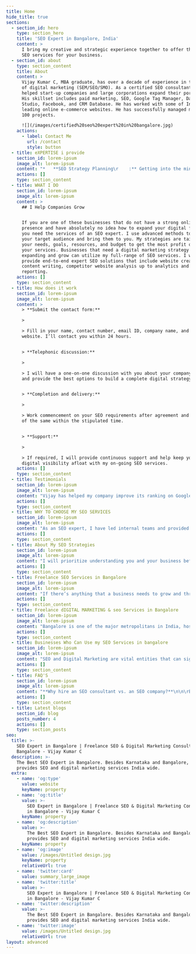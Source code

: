 ```yaml
---
title: Home
hide_title: true
sections:
  - section_id: hero
    type: section_hero
    title: 'SEO Expert in Bangalore, India'
    content: >
      I bring my creative and strategic experience together to offer the best
      SEO services for your business.
  - section_id: about
    type: section_content
    title: About
    content: >
      Vijay Kumar C, MBA graduate, has over a decade of experience in the field
      of digital marketing (SEM/SEO/SMO). As a certified SEO consultant, he
      helped start-up companies and large corporations expand their portfolios.
      His skillset includes paid marketing, SEO, Google Tag Manager, Data
      Studio, Facebook, and CRM Database. He has worked with some of India's
      leading online e-commerce websites. He has successfully managed more than
      100 projects.

      ![](/images/certified%20seo%20expert%20in%20bangalore.jpg)
    actions:
      - label: Contact Me
        url: /contact
        style: button
  - title: eXPERTISE i provide
    section_id: lorem-ipsum
    image_alt: lorem-ipsum
    content: "*   **SEO Strategy Planning\r    :** Getting into the mind of your users to give them what they’re looking for.\n\n*   **SEO Copywriting Services\r    :** Catchy and effective ad campaigns that’ll bring your audience to your website.\n\n*   **Local SEO Services\r    :** Providing your users content locally when they actually need it.\n\n*   **Keyword Research Services\r    :** Discover what to say to your audience and how to say it.\n\n*   **Onsite and Offsite Services\r    :** Getting your website organized from within and outside your web pages.\n\n*   **Conversion Optimization\r    :** Improving conversions by optimizing content and SEO.\n\n*   **Web Analytics Consultation\r    :** Detailed reporting on how people are using your website.\n\n*   **Google AdWords Service:**\r    Campaigns to generate quality leads and improve your business.\n\n*   **Website Audit Reports\r    :** Reports on why your website isn’t giving you the right results.\n\n##                                    **Try My Freelance SEO Services**\n\n![](/images/My%20Freelance%20SEO%20Services%20gif.gif)\n"
    actions: []
    type: section_content
  - title: WHAT I DO
    section_id: lorem-ipsum
    image_alt: lorem-ipsum
    content: >
      ## I Help Companies Grow


      If you are one of these businesses that do not have a strong online
      presence and have absolutely no idea how to expand your digital footprint,
      you need the services of an SEO expert. I use advanced methods to assess
      your target audience and bring them to you. My strategies are tailored to
      your needs, goals, resources, and budget to get the most profit out of
      your services. Businesses that need a digital marketing strategy to start
      expanding and grow can utilize my full-range of SEO services. I will
      provide end-to-end expert SEO solutions that include website creation,
      content writing, competitor website analysis up to analytics and
      reporting.
    actions: []
    type: section_content
  - title: How does it work
    section_id: lorem-ipsum
    image_alt: lorem-ipsum
    content: >
      > **Submit the contact form:**

      >

      > Fill in your name, contact number, email ID, company name, and company
      website. I’ll contact you within 24 hours.


      > **Telephonic discussion:**

      >

      > I will have a one-on-one discussion with you about your company’s needs
      and provide the best options to build a complete digital strategy.


      > **Completion and delivery:**

      >

      > Work commencement on your SEO requirements after agreement and delivery
      of the same within the stipulated time.


      > **Support:**

      >

      > If required, I will provide continuous support and help keep your
      digital visibility afloat with my on-going SEO services.
    actions: []
    type: section_content
  - title: Testimonials
    section_id: lorem-ipsum
    image_alt: lorem-ipsum
    content: "Vijay has helped my company improve its ranking on Google and developed a strong SEO strategy to ensure it stays on page 1 of search engines. All I want to say is thank you for the quality work.\r\n\\- **Prasanna Nagiripati**\n\nThe most important quality I found in Vijay is that he would never say no to any challenges thrown at him. He is ready to wear different hats if his job demands. He is technically very sound and is always ready to learn new things. He is very good in multitasking and knows how to get work done.\n**- Kumar Garv**\n\nVijay is extremely professional in all his holding. Google is like his baby whom he would feed with best SEO tactics and technologies to keep it interested in the project he is working for. And yes, he is an avid reader. Writers, be aware! If you think you do leave behind few blunders and you think you will escape, let me tell you his eyes are always looking for the tiniest of details in your writing! Vijay is a gem of an employee for the marketing team... Vijay, hope your digital prowess is recognized and appreciated. May you have a bright future ahead :)\n**- Shilpi Saha**\n\nVijay is very dedicated at his work. improved our website visibility in Google within very short time.\n**- Shankar Prasad**\n\nRead More Reviews at [**LinkedIn**](https://www.linkedin.com/in/vijay-kumar-c-seo-and-sem-expert-in-bangalore-5660a359/) and [**Google**](https://www.google.com/search?q=seoexpertbengaluru\\&rlz=1C1RXQR_enIN966IN966\\&oq=seoexpertbengaluru\\&aqs=chrome.0.69i59j0i13j69i60l6.11416j0j7\\&sourceid=chrome\\&ie=UTF-8#lrd=0x3bae15a2da793e2b:0xbab18036427a51d8,1,,,)\n"
    actions: []
    type: section_content
  - title: WHY TO CHOOSE MY SEO SERVICES
    section_id: lorem-ipsum
    image_alt: lorem-ipsum
    content: "As an SEO expert, I have led internal teams and provided strategic guidance in many successful campaigns, both online and offline. I have also demonstrated my ability to drive sales and increase brand awareness. I bring the best of the best digital strategies to your table. So, if you’re searching for a brilliant SEO expert or a top freelance digital marketing service in Bangalore, your search ends here.\n\n\n\n*   Over 10 years of experience as an SEO expert and consultant in Bangalore\r\n\n\n*   Proven track record of running successful marketing campaigns for start-ups, small companies, and local businesses\r\n\n\n*   Low-cost services with high-end returns\r\n\n\n*   Independent consultant without any added frills or costs\r\n\n\n*   Get more than what you pay for\r\n\n\n*   A single source for all your digital marketing needs\r\n\n\n*   Pick and choose the services you want\r\n\n\n*   Get ranked on the first page of Google\n"
    actions: []
    type: section_content
  - title: About My SEO Strategies
    section_id: lorem-ipsum
    image_alt: lorem-ipsum
    content: "I will prioritize understanding you and your business before we begin transforming it. We dig deep into your goals and construct effective strategies for growth.\r\n\n\nI will then begin deconstructing the history of your current SEO/Digital Marketing strategy to analyse pain points and areas of improvement. This, of course, varies based on the type of business we’re analysing. I also look at what your competitors are doing and assess their digital marketing efforts with respect to the industry.\r\n\n\nPost our analysis, I will create a fresh strategy that’s inclined to your goals and future digital trends. Once the strategy is approved, I begin implementing the solutions. I keep track of your website’s progress and provide reports on a regular basis. I also modify and update the solutions depending on market trends and customer feedback.\r\n\n\nTherefore, I create multiple levels of marketing that’ll maximize the visibility of your business online and provide profitable returns.\n"
    actions: []
    type: section_content
  - title: Freelance SEO Services in Bangalore
    section_id: lorem-ipsum
    image_alt: lorem-ipsum
    content: "If there’s anything that a business needs to grow and thrive, it’s a strong online presence. Many small and medium businesses have found immense success by going digital. A user-friendly website, a clear outline of the company’s services coupled with a good SEO strategy can make a huge difference in both growth and revenue.\r\n\n\nMy small team consists of experts who have been in the digital marketing game for over a decade. We have brought our creative and strategic minds together to offer our talent and services to businesses. We’ve worked with some of top ecommerce websites in India and have created winning strategies for their growth. We have also engaged with start-ups and developed their entire digital marketing blueprint.\r\n\n\nOur strategy for SEO is simple – Analyse, Empathize, Create, And Engage; analyse the need, empathize with the user, create the service, and engage to build a lasting relationship.\n"
    actions: []
    type: section_content
  - title: Freelance dIGITAL MARKETING & seo Services in Bangalore
    section_id: lorem-ipsum
    image_alt: lorem-ipsum
    content: "Bangalore is one of the major metropolitans in India, hosting and catering to a wide array of businesses. The primary domains that have made Bangalore their home include IT, retail, e-commerce, marketing, and finance. Industry bigwigs such as Amazon, Flipkart, Ola, Uber, and many such have set up office space here. Having such companies that offer similar services means competition between them is high and they, being digital businesses, employ marketing to their advantage to stay on top of their game.\n\nTherefore, yours may be a business that offers the same services as another but how do you stay ahead of your competition? By upping your digital marketing game, of course.\n\nSEO, when done right, will radically change the game in your favour. It helps you understand your customers, see what they like, analyse their journey, and provide services accordingly.\n\nThere still are a number of businesses who have not made a shift to digital and thus, are still behind when it comes to growth and revenue. Companies like this lose relevance and fade out of business quickly. Switching to digital late may give you a competitive disadvantage, which will reduce your market share significantly. Also, without understanding what your customers want, you’ll never know which direction to grow in. Going digital will help you reduce costs and increase growth.\n\n**YOU SHOULD MOVE YOUR BUSINESS TO DIGITAL TODAY; YOUR COMPETITORS ALREADY HAVE.**\n\n\rInitially, businesses such as hotels, motels, banquet halls, restaurants, event organizers, retail shop mostly offered their services directly from their location i.e. a physical store or office. Their customers had to meet representatives in person for even simple tasks such as getting a quote. Without having an online presence, such businesses suffer from lack of customers and ring in losses. By going online, they can reach out to more and more customers and offer additional services that will improve their market value.\n\n\rIf you are one of these businesses that do not have a strong online presence and have absolutely no idea how to expand your digital footprint, we’re here for you. We use advanced methods to assess your target audience and bring them to you. Our strategies are tailored to your needs, goals, resources, and budget to get the most profit out of your services.\n\n\rThere aren’t many agencies who will offer freelance digital marketing in Bangalore. Most of them provide “packages” with services that you may or may not need. Later, you end up paying more for solutions that you could have used for a fraction of the price. That’s why we do a complete analysis of your website and business before suggesting any service.\n"
    actions: []
    type: section_content
  - title: Businesses Who Can Use my SEO Services in bangalore
    section_id: lorem-ipsum
    image_alt: lorem-ipsum
    content: "SEO and Digital Marketing are vital entities that can significantly improve the ranking of your website on a Search Engine Results Page (SERP). While large organizations have dedicated Digital Marketing teams, the remaining end of the spectrum has to engage other ways to handle their digital marketing side of business.\n\nBusinesses that need a SEO strategy to start expanding and grow can utilize my full-range of services. I provide end-to-end SEO solutions that includes website creation, content writing, competitor website analysis up to analytics and reporting. Businesses that already have a website and basic essentials online but are unable to tap into the right strategies can also consult me to get an effective solution to their online marketing woes.\n\nMy SEO solutions portfolio covers the following types businesses in Bangalore.\n\n**SEO for Small-scale Businesses in Bangalore**\r\nSmall scale business can grow their business using our targeted seo services as per your market. Below are few examples of businesses fall in this category. Grocery Store with Delivery Service, fast food centers , cafe shops, organic food stores , catering business , paying guest services , hostels for students/working individuals , travel agencies , real estate brokerage , day care/children care centers, cleaning services, flower delivery service, beauty parlors, fitness centers…etc. \n\n**SEO for Small- to Medium-scale Businesses in Bangalore**\r\nThe Small and Medium Enterprises have been the back bone of the Indian economy. In-order to compete with competitors, one should consistently focus on increasing the brand value. Our SEO services are the best fit for many types of Small and medium scale companies like BPO’s, IT startup’S, Manufacturing companies, Warehouse services, schools and educational institutions, packers and movers, packaging companies, cosmetic hospital networks, web designing companies…etc\n\n**SEO for Local Businesses in Bangalore**\r\nA type of business that is based in a local area and provides a variety of commodities, goods, products or services that are needed to a local population. Local business differs from a regional business, national business or international business. Business like popular restaurants, Understanding your local audience is very crucial to grow your business locally. We offer variety of Local SEO services for your business. My local SEO services include,\n\n*   Local SEO Keyword Research\r\n\n*   Optimize Your Google My Business Listing with Right Keywords\r\n\n*   Local Citations for your Business\r\n\n*   Backlinks for your Google My Business Listing\r\n\n*   Google Stacking\r\n\n*   Social Signals\r\n\n*   Image/PDF Submissions\n\n**SEO for E-commerce Businesses in Bangalore**\r\nE-commerce is the activity of buying or selling of products on online services or over the Internet. There are many e-commerce giants operating their services in Bangalore.  Whether you are startup or branded e-commerce in Bangalore. We offer various seo services for your e-commerce business. E-Commerce SEO Services include,\n\n*   E-Commerce Website Keyword Research\n\n*   E-Commerce Website Architecture\n\n*   E-Commerce Website On-Page Audit\n\n*   E-Commerce Website URL Optimization\n\n*   E-Commerce Website Link Building Plan\n\n*   E-Commerce Website Social Media Strategy\n"
    actions: []
    type: section_content
  - title: FAQ'S
    section_id: lorem-ipsum
    image_alt: lorem-ipsum
    content: "**Why hire an SEO consultant vs. an SEO company?**\n\n\rBy hiring an SEO consultant, you eliminate the process of dealing with middle-men and managers and interact directly with the professional in-charge of your needs. Additionally, a consultant will charge you a lower fee than an agency, which helps you maintain your operational costs whilst getting end-to-end SEO solutions for your business.\n\n**Do you provide guaranteed results?**\n\nI guarantee to provide effective solutions that will improve your SEO ranking, digital visibility, and website traffic. Furthermore, I will also monitor and analyse your site on a regular basis to continuously maintain your online reputation.\n\n**How long will it take to see results?**\n\n\rSEO and Digital Marketing are processes that evolve over time. Results will vary from business to business, the goals you’ve set for your online strategy, and your budget. With the right analysis and SEO strategy, you should be able to see results fairly early.\n\n**What SEO reporting is included?**\n\n\rMy SEO reports will offer monthly or weekly analysis of how your website is performing. A few parameters that’ll be included in the report are traffic via all online channels, conversion rates, page-level traffic, page speed, visitor browsing time, bounce rate, inbound and outbound links, and Google/SERP rankings.\n\n**What is the cost of each service?**\n\n\rEach business has different SEO needs and goals to achieve. Pricing depends on these requirements. Send an email to contact@seoexpertbengaluru.com or call (+91) 98866 21210 for a customized quote.\n"
    actions: []
    type: section_content
  - title: Latest blogs
    section_id: blog
    posts_number: 4
    actions: []
    type: section_posts
seo:
  title: >-
    SEO Expert in Bangalore | Freelance SEO & Digital Marketing Consultant in
    Bangalore - Vijay Kumar C
  description: >-
    The Best SEO Expert in Bangalore. Besides Karnataka and Bangalore, he
    provides SEO and digital marketing services India wide.
  extra:
    - name: 'og:type'
      value: website
      keyName: property
    - name: 'og:title'
      value: >-
        SEO Expert in Bangalore | Freelance SEO & Digital Marketing Consultant
        in Bangalore - Vijay Kumar C
      keyName: property
    - name: 'og:description'
      value: >-
        The Best SEO Expert in Bangalore. Besides Karnataka and Bangalore, he
        provides SEO and digital marketing services India wide.
      keyName: property
    - name: 'og:image'
      value: /images/Untitled design.jpg
      keyName: property
      relativeUrl: true
    - name: 'twitter:card'
      value: summary_large_image
    - name: 'twitter:title'
      value: >-
        SEO Expert in Bangalore | Freelance SEO & Digital Marketing Consultant
        in Bangalore - Vijay Kumar C
    - name: 'twitter:description'
      value: >-
        The Best SEO Expert in Bangalore. Besides Karnataka and Bangalore, he
        provides SEO and digital marketing services India wide.
    - name: 'twitter:image'
      value: /images/Untitled design.jpg
      relativeUrl: true
layout: advanced
---
```

